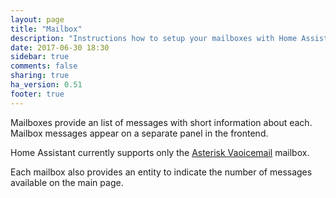 ```yaml
---
layout: page
title: "Mailbox"
description: "Instructions how to setup your mailboxes with Home Assistant."
date: 2017-06-30 18:30
sidebar: true
comments: false
sharing: true
ha_version: 0.51
footer: true
---
```


Mailboxes provide an list of messages with short information about each.  Mailbox messages appear on a separate panel in the frontend.

Home Assistant currently supports only the [Asterisk Vaoicemail](/component/mailbox.asterisk_mbox) mailbox.

Each mailbox also provides an entity to indicate the number of messages available on the main page.

